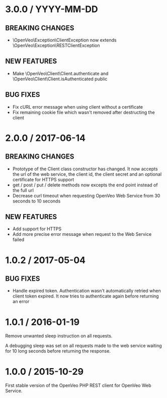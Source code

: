 # 3.0.0 / YYYY-MM-DD

## BREAKING CHANGES

- \OpenVeo\Exception\ClientException now extends \OpenVeo\Exception\RESTClientException

## NEW FEATURES

- Make \OpenVeo\Client\Client.authenticate and \OpenVeo\Client\Client.isAuthenticated public

## BUG FIXES

- Fix cURL error message when using client without a certificate
- Fix remaining cookie file which wasn't removed after destructing the client

# 2.0.0 / 2017-06-14

## BREAKING CHANGES

- Prototype of the Client class constructor has changed. It now accepts the url of the web service, the client id, the client secret and an optional certificate for HTTPS support
- get / post / put / delete methods now excepts the end point instead of the full url
- Decrease curl timeout when requesting OpenVeo Web Service from 30 seconds to 10 seconds

## NEW FEATURES

- Add support for HTTPS
- Add more precise error message when request to the Web Service failed

# 1.0.2 / 2017-05-04

## BUG FIXES

- Handle expired token. Authentication wasn't automatically retried when client token expired. It now tries to authenticate again before returning an error

# 1.0.1 / 2016-01-19

Remove unwanted sleep instruction on all requests.

A debugging sleep was set on all requests made to the web service waiting for 10 long seconds before returning
the response.

# 1.0.0 / 2015-10-29

First stable version of the OpenVeo PHP REST client for OpenVeo Web Service.
